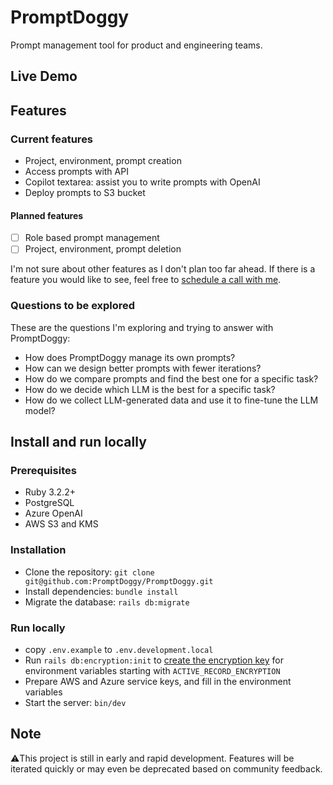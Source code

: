 # PromptDoggy
Prompt management tool for product and engineering teams.

## Live Demo


## Features
### Current features
* Project, environment, prompt creation
* Access prompts with API
* Copilot textarea: assist you to write prompts with OpenAI
* Deploy prompts to S3 bucket

#### Planned features
- [ ] Role based prompt management
- [ ] Project, environment, prompt deletion

I'm not sure about other features as I don't plan too far ahead. If there is a feature you would like to see, feel free to [schedule a call with me](https://calendly.com/zhenhangtung/promptdoggy-15min).

### Questions to be explored
These are the questions I'm exploring and trying to answer with PromptDoggy:
- How does PromptDoggy manage its own prompts?
- How can we design better prompts with fewer iterations?
- How do we compare prompts and find the best one for a specific task?
- How do we decide which LLM is the best for a specific task?
- How do we collect LLM-generated data and use it to fine-tune the LLM model?

## Install and run locally
### Prerequisites
* Ruby 3.2.2+
* PostgreSQL
* Azure OpenAI
* AWS S3 and KMS

### Installation
* Clone the repository: `git clone git@github.com:PromptDoggy/PromptDoggy.git`
* Install dependencies: `bundle install`
* Migrate the database: `rails db:migrate`

### Run locally
* copy `.env.example` to `.env.development.local`
* Run `rails db:encryption:init` to [create the encryption key](https://guides.rubyonrails.org/active_record_encryption.html) for environment variables starting with `ACTIVE_RECORD_ENCRYPTION`
* Prepare AWS and Azure service keys, and fill in the environment variables
* Start the server: `bin/dev`

## Note
⚠️This project is still in early and rapid development.
Features will be iterated quickly or may even be deprecated based on community feedback.